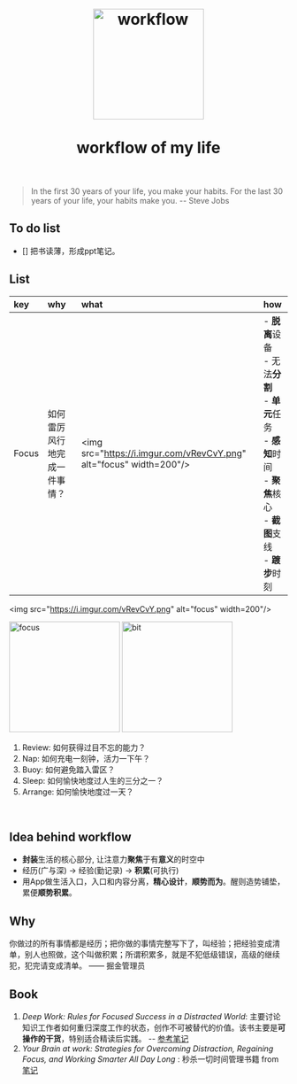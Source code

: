 <h1 align="center">
<br>
  <a href="?"><img src="https://i.imgur.com/vTc9CKV.jpg" alt="workflow" width=200"></a>
  <br>
    <br>
  workflow of my life
  <br><br>
</h1>

> In the first 30 years of your life, you make your habits. For the last 30 years of your life, your habits make you. -- Steve Jobs

## To do list 

- [] 把书读薄，形成ppt笔记。

## List 




|key|why|what|how| 
|:--|:--|:--|:--|
|Focus|如何雷厉风行地完成一件事情？|<img src="https://i.imgur.com/vRevCvY.png" alt="focus" width=200"/>|- **脱离**设备 <br> - 无法**分割** <br> - **单元**任务 <br> - **感知**时间 <br> - **聚焦**核心 <br> - **截图**支线 <br> - **踱步**时刻 <br>|


<img src="https://i.imgur.com/vRevCvY.png" alt="focus" width=200"/>

<img src="https://i.imgur.com/vRevCvY.png" alt="focus" width="200"/>



<img src="https://i.imgur.com/S6s8tb6.png" alt="bit" width="200"/>

1. Review: 如何获得过目不忘的能力？
2. Nap:   如何充电一刻钟，活力一下午？
3. Buoy:   如何避免踏入雷区？
4. Sleep:   如何愉快地度过人生的三分之一？
5. Arrange: 如何愉快地度过一天？

 
## Idea behind workflow 

* **封装**生活的核心部分, 让注意力**聚焦**于有**意义**的时空中
* 经历(广与深) -> 经验(勤记录) -> **积累**(可执行)
* 用App做生活入口，入口和内容分离，**精心设计**，**顺势而为**。醒则造势铺垫，累便**顺势积累**。

## Why


你做过的所有事情都是经历；把你做的事情完整写下了，叫经验；把经验变成清单，别人也照做，这个叫做积累；所谓积累多，就是不犯低级错误，高级的继续犯，犯完请变成清单。 —— 掘金管理员

## Book 

1. *Deep Work: Rules for Focused Success in a Distracted World*: 主要讨论知识工作者如何重归深度工作的状态，创作不可被替代的价值。该书主要是**可操作的干货**，特别适合精读后实践。 -- [参考笔记](https://book.douban.com/review/8788631/)
2. *Your Brain at work:  Strategies for Overcoming Distraction, Regaining Focus, and Working Smarter All Day Long* : 秒杀一切时间管理书籍 from [笔记](https://book.douban.com/review/3727808/)



